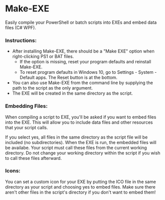 # Make-EXE
Easily compile your PowerShell or batch scripts into EXEs and embed data files (C# WPF).

### Instructions:
* After installing Make-EXE, there should be a "Make EXE" option when right-clicking PS1 or BAT files.
  * If the option is missing, reset your program defaults and reinstall Make-EXE.
  * To reset program defaults in Windows 10, go to Settings - System - Default apps.  The Reset button is at the bottom.
* You can also use Make-EXE from the command line by supplying the path to the script as the only argument.
* The EXE will be created in the same directory as the script.

### Embedding Files:
When compiling a script to EXE, you'll be asked if you want to embed files into the EXE.  This will allow you to include data files and other resources that your script calls.

If you select yes, all files in the same directory as the script file will be included (no subdirectories).  When the EXE is run, the embedded files will be availabe.  Your script must call these files from the current working directory.  Do not change your working directory within the script if you wish to call these files afterward.

### Icons:
You can set a custom icon for your EXE by putting the ICO file in the same directory as your script and choosing yes to embed files.  Make sure there aren't other files in the script's directory if you don't want to embed them!
